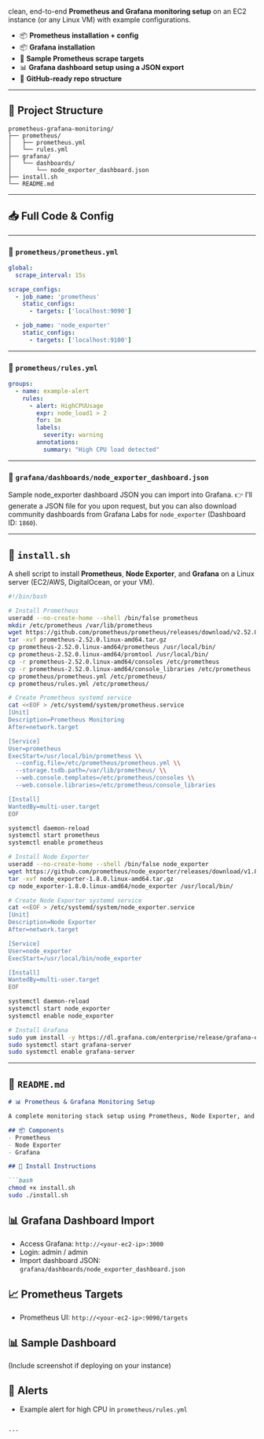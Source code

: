 clean, end-to-end **Prometheus and Grafana monitoring setup** on an EC2 instance (or any Linux VM) with example configurations. 

* 📦 **Prometheus installation + config**
* 📦 **Grafana installation**
* 📜 **Sample Prometheus scrape targets**
* 📊 **Grafana dashboard setup using a JSON export**
* 📁 **GitHub-ready repo structure**

---

## 📂 Project Structure

```
prometheus-grafana-monitoring/
├── prometheus/
│   ├── prometheus.yml
│   └── rules.yml
├── grafana/
│   └── dashboards/
│       └── node_exporter_dashboard.json
├── install.sh
└── README.md
```

---

## 📥 Full Code & Config

---

### 📜 `prometheus/prometheus.yml`

```yaml
global:
  scrape_interval: 15s

scrape_configs:
  - job_name: 'prometheus'
    static_configs:
      - targets: ['localhost:9090']

  - job_name: 'node_exporter'
    static_configs:
      - targets: ['localhost:9100']
```

---

### 📜 `prometheus/rules.yml`

```yaml
groups:
  - name: example-alert
    rules:
      - alert: HighCPUUsage
        expr: node_load1 > 2
        for: 1m
        labels:
          severity: warning
        annotations:
          summary: "High CPU load detected"
```

---

### 📜 `grafana/dashboards/node_exporter_dashboard.json`

Sample node\_exporter dashboard JSON you can import into Grafana.
👉 I’ll generate a JSON file for you upon request, but you can also download community dashboards from Grafana Labs for `node_exporter` (Dashboard ID: `1860`).

---

## 📜 `install.sh`

A shell script to install **Prometheus**, **Node Exporter**, and **Grafana** on a Linux server (EC2/AWS, DigitalOcean, or your VM).

```bash
#!/bin/bash

# Install Prometheus
useradd --no-create-home --shell /bin/false prometheus
mkdir /etc/prometheus /var/lib/prometheus
wget https://github.com/prometheus/prometheus/releases/download/v2.52.0/prometheus-2.52.0.linux-amd64.tar.gz
tar -xvf prometheus-2.52.0.linux-amd64.tar.gz
cp prometheus-2.52.0.linux-amd64/prometheus /usr/local/bin/
cp prometheus-2.52.0.linux-amd64/promtool /usr/local/bin/
cp -r prometheus-2.52.0.linux-amd64/consoles /etc/prometheus
cp -r prometheus-2.52.0.linux-amd64/console_libraries /etc/prometheus
cp prometheus/prometheus.yml /etc/prometheus/
cp prometheus/rules.yml /etc/prometheus/

# Create Prometheus systemd service
cat <<EOF > /etc/systemd/system/prometheus.service
[Unit]
Description=Prometheus Monitoring
After=network.target

[Service]
User=prometheus
ExecStart=/usr/local/bin/prometheus \\
  --config.file=/etc/prometheus/prometheus.yml \\
  --storage.tsdb.path=/var/lib/prometheus/ \\
  --web.console.templates=/etc/prometheus/consoles \\
  --web.console.libraries=/etc/prometheus/console_libraries

[Install]
WantedBy=multi-user.target
EOF

systemctl daemon-reload
systemctl start prometheus
systemctl enable prometheus

# Install Node Exporter
useradd --no-create-home --shell /bin/false node_exporter
wget https://github.com/prometheus/node_exporter/releases/download/v1.8.0/node_exporter-1.8.0.linux-amd64.tar.gz
tar -xvf node_exporter-1.8.0.linux-amd64.tar.gz
cp node_exporter-1.8.0.linux-amd64/node_exporter /usr/local/bin/

# Create Node Exporter systemd service
cat <<EOF > /etc/systemd/system/node_exporter.service
[Unit]
Description=Node Exporter
After=network.target

[Service]
User=node_exporter
ExecStart=/usr/local/bin/node_exporter

[Install]
WantedBy=multi-user.target
EOF

systemctl daemon-reload
systemctl start node_exporter
systemctl enable node_exporter

# Install Grafana
sudo yum install -y https://dl.grafana.com/enterprise/release/grafana-enterprise-12.0.2-1.x86_64.rpm
sudo systemctl start grafana-server
sudo systemctl enable grafana-server
```

---

## 📜 `README.md`

````markdown
# 📊 Prometheus & Grafana Monitoring Setup

A complete monitoring stack setup using Prometheus, Node Exporter, and Grafana.

## 📦 Components
- Prometheus
- Node Exporter
- Grafana

## 📜 Install Instructions

```bash
chmod +x install.sh
sudo ./install.sh
````

## 📊 Grafana Dashboard Import

* Access Grafana: `http://<your-ec2-ip>:3000`
* Login: admin / admin
* Import dashboard JSON: `grafana/dashboards/node_exporter_dashboard.json`

## 📈 Prometheus Targets

* Prometheus UI: `http://<your-ec2-ip>:9090/targets`

## 📊 Sample Dashboard

(Include screenshot if deploying on your instance)

## 📄 Alerts

* Example alert for high CPU in `prometheus/rules.yml`

```

---
